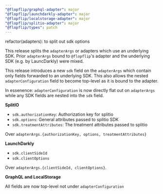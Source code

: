 ```yaml
---
"@flopflip/graphql-adapter": major
"@flopflip/launchdarkly-adapter": major
"@flopflip/localstorage-adapter": major
"@flopflip/splitio-adapter": major
"@flopflip/types": patch
---
```


refactor(adapters): to split out sdk options

This release splits the `adapterArgs` or adapters which use an underlying SDK. Prior `adapterArgs` bound to `@flopflip`'s adapter and the underlying SDK (e.g. by LauncDarkly) were mixed.

This release introduces a new `sdk` field on the `adapterArgs` which contain only fields forwarded to an underlying SDK. This also allows the nested `adapterConfiguration` field to become top-level as it is bound to the adapter.

In essenence: `adapterConfiguration` is now directly flat out on `adapterArgs` while any SDK fields are nested into the `sdk` field.

**SplitIO**

- `sdk.authorizationKey`: Authorization key for splitio
- `sdk.options`: General attributes passed to splitio SDK
- `sdk.treatmentAttributes`: The treatment attributes passed to splitio

Over `adapterArgs.{authorizationKey, options, treatmentAttributes}`

**LaunchDarkly**

- `sdk.clientSideId`
- `sdk.clientOptions`

Over `adapterArgs.{clientSideId, clientOptions}`.

**GraphQL and LocalStorage**

All fields are now top-level not under `adapterConfiguration`


